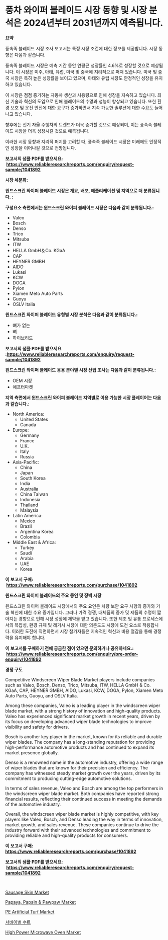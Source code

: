 <p><h1>풍차 와이퍼 블레이드 시장 동향 및 시장 분석은 2024년부터 2031년까지 예측됩니다.</h1></p><p><strong>요약</strong></p>
<p><p>풍속족 블레이드 시장 조사 보고서는 특정 시장 조건에 대한 정보를 제공합니다. 시장 동향은 다음과 같습니다.</p><p>풍속족 블레이드 시장은 예측 기간 동안 연평균 성장률인 4.6%로 성장할 것으로 예상됩니다. 이 시장은 미주, 아태, 유럽, 미국 및 중국에 지리적으로 퍼져 있습니다. 미국 및 중국 시장은 특히 높은 성장률을 보이고 있으며, 아태와 유럽 시장도 안정적인 성장을 유지하고 있습니다.</p><p>이 시장은 점점 증가하는 자동차 생산과 사용량으로 인해 성장을 지속하고 있습니다. 최신 기술과 혁신의 도입으로 인해 블레이드의 수명과 성능이 향상되고 있습니다. 또한 환경 보호 및 운전 안전에 대한 요구가 증가하면서 지속 가능한 솔루션에 대한 수요도 늘어나고 있습니다.</p><p>향후에는 전기 자율 주행차의 트렌드가 더욱 증가할 것으로 예상되며, 이는 풍속족 블레이드 시장을 더욱 성장시킬 것으로 예측됩니다.</p><p>이러한 시장 동향과 지리적 퍼지를 고려할 때, 풍속족 블레이드 시장은 미래에도 안정적인 성장을 이어나갈 것으로 전망됩니다.</p></p>
<p><strong>보고서의 샘플 PDF를 받으세요: &nbsp;<a href="https://www.reliableresearchreports.com/enquiry/request-sample/1041892">https://www.reliableresearchreports.com/enquiry/request-sample/1041892</a></strong></p>
<p><strong>시장 세분화:</strong></p>
<p><strong> 윈드스크린 와이퍼 블레이드 시장은 개요, 배포, 애플리케이션 및 지역으로 더 분류됩니다. :</strong></p>
<p><strong>구성요소 측면에서는 윈드스크린 와이퍼 블레이드 시장은 다음과 같이 분류됩니다.:</strong></p>
<p><ul><li>Valeo</li><li>Bosch</li><li>Denso</li><li>Trico</li><li>Mitsuba</li><li>ITW</li><li>HELLA GmbH＆Co. KGaA</li><li>CAP</li><li>HEYNER GMBH</li><li>AIDO</li><li>Lukasi</li><li>KCW</li><li>DOGA</li><li>Pylon</li><li>Xiamen Meto Auto Parts</li><li>Guoyu</li><li>OSLV Italia</li></ul></p>
<p><strong> 윈드스크린 와이퍼 블레이드 유형별 시장 분석은 다음과 같이 분류됩니다.:</strong></p>
<p><ul><li>뼈가 없는</li><li>뼈</li><li>하이브리드</li></ul></p>
<p><strong>보고서의 샘플 PDF를 받으세요 :<a href="https://www.reliableresearchreports.com/enquiry/request-sample/1041892">https://www.reliableresearchreports.com/enquiry/request-sample/1041892</a></strong></p>
<p><strong> 윈드스크린 와이퍼 블레이드 응용 분야별 시장 산업 조사는 다음과 같이 분류됩니다.:</strong></p>
<p><ul><li>OEM 시장</li><li>애프터마켓</li></ul></p>
<p><strong>지역 측면에서 윈드스크린 와이퍼 블레이드 지역별로 이용 가능한 시장 플레이어는 다음과 같습니다.:</strong></p>
<p><ul>
    <li>
        North America:
        <ul>
            <li>United States</li>
            <li>Canada</li>
        </ul>
    </li>
    <li>
        Europe:
        <ul>
            <li>Germany</li>
            <li>France</li>
            <li>U.K.</li>
            <li>Italy</li>
            <li>Russia</li>
        </ul>
    </li>
    <li>
        Asia-Pacific:
        <ul>
            <li>China</li>
            <li>Japan</li>
            <li>South Korea</li>
            <li>India</li>
            <li>Australia</li>
            <li>China Taiwan</li>
            <li>Indonesia</li>
            <li>Thailand</li>
            <li>Malaysia</li>
        </ul>
    </li>
    <li>
        Latin America:
        <ul>
            <li>Mexico</li>
            <li>Brazil</li>
            <li>Argentina Korea</li>
            <li>Colombia</li>
        </ul>
    </li>
    <li>
        Middle East & Africa:
        <ul>
            <li>Turkey</li>
            <li>Saudi</li>
            <li>Arabia</li>
            <li>UAE</li>
            <li>Korea</li>
        </ul>
    </li>
    </ul></p>
<p><strong>이 보고서 구매: &nbsp;<a href="https://www.reliableresearchreports.com/purchase/1041892">https://www.reliableresearchreports.com/purchase/1041892</a></strong></p>
<p><strong>윈드스크린 와이퍼 블레이드의 주요 동인 및 장벽 시장</strong></p>
<p><p>윈드스크린 와이퍼 블레이드 시장에서의 주요 요인은 차량 보안 요구 사항의 증가와 기술 혁신에 대한 수요 증가입니다. 그러나 가격 경쟁, 대체품의 증가 및 제품의 수명이 짧아지는 경향으로 인해 시장 성장에 제약을 받고 있습니다. 또한 제조 및 유통 프로세스에서의 복잡성, 환경 규제 및 레거시 시장에 대한 의존도도 시장에 도전 요소로 작용합니다. 이러한 도전에 직면하면서 시장 참가자들은 지속적인 혁신과 비용 절감을 통해 경쟁력을 유지해야 합니다.</p></p>
<p><strong>이 보고서를 구매하기 전에 궁금한 점이 있으면 문의하거나 공유하세요.: &nbsp;<a href="https://www.reliableresearchreports.com/enquiry/pre-order-enquiry/1041892">https://www.reliableresearchreports.com/enquiry/pre-order-enquiry/1041892</a></strong></p>
<p><strong>경쟁 구도</strong></p>
<p><p>Competitive Windscreen Wiper Blade Market players include companies such as Valeo, Bosch, Denso, Trico, Mitsuba, ITW, HELLA GmbH & Co. KGaA, CAP, HEYNER GMBH, AIDO, Lukasi, KCW, DOGA, Pylon, Xiamen Meto Auto Parts, Guoyu, and OSLV Italia.</p><p>Among these companies, Valeo is a leading player in the windscreen wiper blade market, with a strong history of innovation and high-quality products. Valeo has experienced significant market growth in recent years, driven by its focus on developing advanced wiper blade technologies to improve visibility and safety for drivers.</p><p>Bosch is another key player in the market, known for its reliable and durable wiper blades. The company has a long-standing reputation for providing high-performance automotive products and has continued to expand its market presence globally.</p><p>Denso is a renowned name in the automotive industry, offering a wide range of wiper blades that are known for their precision and efficiency. The company has witnessed steady market growth over the years, driven by its commitment to producing cutting-edge automotive solutions.</p><p>In terms of sales revenue, Valeo and Bosch are among the top performers in the windscreen wiper blade market. Both companies have reported strong financial results, reflecting their continued success in meeting the demands of the automotive industry.</p><p>Overall, the windscreen wiper blade market is highly competitive, with key players like Valeo, Bosch, and Denso leading the way in terms of innovation, market growth, and sales revenue. These companies continue to drive the industry forward with their advanced technologies and commitment to providing reliable and high-quality products for consumers.</p></p>
<p><strong>이 보고서 구매: &nbsp; <a href="https://www.reliableresearchreports.com/purchase/1041892">https://www.reliableresearchreports.com/purchase/1041892</a></strong></p>
<p><strong>보고서의 샘플 PDF를 받으세요: &nbsp;<a href="https://www.reliableresearchreports.com/enquiry/request-sample/1041892">https://www.reliableresearchreports.com/enquiry/request-sample/1041892</a></strong><strong></strong></p>
<p>&nbsp;</p>
<p><p><a href="https://view.publitas.com/reportprime-1/sausage-skin-market-size-market-share-and-global-market-analysis-report-2024-2031/">Sausage Skin Market</a></p><p><a href="https://github.com/vimar16th/Market-Research-Report-List-3/blob/main/papaya-papain-pawpaw-market.md">Papaya, Papain & Pawpaw Market</a></p><p><a href="https://github.com/JameTravis/Market-Research-Report-List-4/blob/main/pe-artificial-turf-market.md">PE Artificial Turf Market</a></p><p><a href="https://github.com/laholand/Market-Research-Report-List-2/blob/main/8426629190570.md">서바이벌 수트</a></p><p><a href="https://cute-banjo-8ca.notion.site/High-Power-Microwave-Oven-Market-Research-Report-Unlocks-Analysis-on-the-Market-Financial-Status-Ma-25ebefc099424385ab01b31c40443f4e">High Power Microwave Oven Market</a></p></p>
